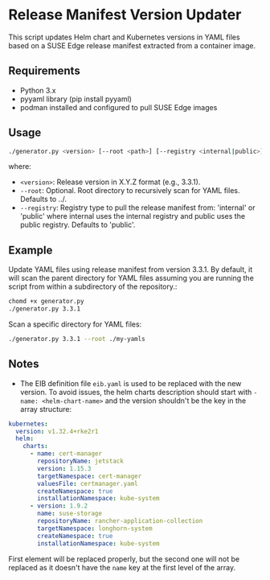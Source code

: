 # Release Manifest Version Updater

This script updates Helm chart and Kubernetes versions in YAML files based on a SUSE Edge release manifest extracted from a container image.

## Requirements

- Python 3.x
- pyyaml library (pip install pyyaml)
- podman installed and configured to pull SUSE Edge images

## Usage

```bash
./generator.py <version> [--root <path>] [--registry <internal|public>]
```

where:

- `<version>`: Release version in X.Y.Z format (e.g., 3.3.1).
- `--root`: Optional. Root directory to recursively scan for YAML files. Defaults to ../.
- `--registry`: Registry type to pull the release manifest from: 'internal' or 'public' where internal uses the internal registry and public uses the public registry. Defaults to 'public'.


## Example
Update YAML files using release manifest from version 3.3.1. By default, it will scan the parent directory for YAML files assuming you are running the script from within a subdirectory of the repository.:

```bash 
chomd +x generator.py
./generator.py 3.3.1
```

Scan a specific directory for YAML files:

```bash
./generator.py 3.3.1 --root ./my-yamls
```


## Notes

- The EIB definition file `eib.yaml` is used to be replaced with the new version. To avoid issues, the helm charts description should start with `- name: <helm-chart-name>` and the version shouldn't be the key in the array structure:

```yaml 
kubernetes:
  version: v1.32.4+rke2r1
  helm:
    charts:
      - name: cert-manager
        repositoryName: jetstack
        version: 1.15.3
        targetNamespace: cert-manager
        valuesFile: certmanager.yaml
        createNamespace: true
        installationNamespace: kube-system
      - version: 1.9.2
        name: suse-storage
        repositoryName: rancher-application-collection
        targetNamespace: longhorn-system
        createNamespace: true
        installationNamespace: kube-system
```
First element will be replaced properly, but the second one will not be replaced as it doesn't have the `name` key at the first level of the array.